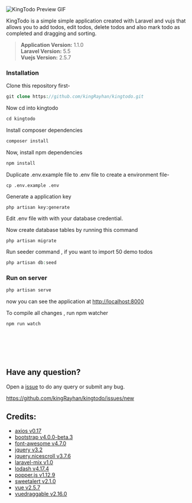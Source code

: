 <img src="https://media.giphy.com/media/3oFzm9Y8971j1LKVuU/giphy.gif" alt="KingTodo Preview GIF">

KingTodo is a simple simple application created with Laravel and vujs that allows you to add todos, edit todos, delete todos and also mark todo as completed and dragging and sorting.

> **Application Version:** 1.1.0 <br>
**Laravel Version:** 5.5 <br/>
**Vuejs Version:** 2.5.7


### Installation
Clone this repository first-
```php
git clone https://github.com/kingRayhan/kingtodo.git
```

Now cd into kingtodo
```php
cd kingtodo
```

Install composer dependencies
```php
composer install
```

Now, install npm dependencies
```php
npm install
``` 

Duplicate .env.example file to .env file to create a environment file-
```
cp .env.example .env
```
Generate a application key
```
php artisan key:generate
```
Edit .env file with with your database credential.

Now create database tables by running this command
```
php artisan migrate
```


Run seeder command , if you want to import 50 demo todos
```php
php artisan db:seed
```

### Run on server
```php
php artisan serve
```
now you can see the application at [http://localhost:8000](http://localhost:8000/)

To compile all changes , run npm watcher
```
npm run watch
```

<br>
<br>
<br>
<br>


## Have any question?
Open a [issue](https://github.com/kingRayhan/kingtodo/issues/new) to do any query or submit any bug.

https://github.com/kingRayhan/kingtodo/issues/new



## Credits:
+ [axios v0.17](https://github.com/axios/axios)
+ [bootstrap v4.0.0-beta.3](https://getbootstrap.com/)
+ [font-awesome v4.7.0](http://fontawesome.io/icons/)
+ [jquery v3.2](https://jquery.com/)
+ [jquery.nicescroll v3.7.6](https://github.com/inuyaksa/jquery.nicescroll)
+ [laravel-mix v1.0](https://github.com/JeffreyWay/laravel-mix)
+ [lodash v4.17.4](https://lodash.com)
+ [popper.js v1.12.9](https://popper.js.org)
+ [sweetalert v2.1.0](https://sweetalert.js.org)
+ [vue v2.5.7](https://vuejs.org)
+ [vuedraggable v2.16.0](https://github.com/SortableJS/Vue.Draggable)
